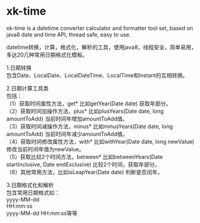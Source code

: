 # xk-time
xk-time is a datetime converter calculator and formatter tool set, based on java8 date and time API, thread safe, easy to use.

datetime转换，计算，格式化，解析的工具，使用java8，线程安全，简单易用，多达20几种常用日期格式化模板。  

1.日期转换  
包含Date、LocalDate、LocalDateTime、LocalTime和Instant的互相转换。  

2.日期计算工具类  
包括：  
（1）获取时间属性方法，get* 比如getYear(Date date) 获取年部分。  
（2）获取时间加操作方法，plus* 比如plusYears(Date date, long amountToAdd) 当前时间年增加amountToAdd值。  
（3）获取时间减操作方法，minus* 比如minusYears(Date date, long amountToAdd) 当前时间年减少amountToAdd值。  
（4）获取时间修改属性方法，with* 比如withYear(Date date, long newValue) 修改当前时间年值为newValue。  
（5）获取比较2个时间方法，between* 比如betweenYears(Date startInclusive, Date endExclusive) 比较2个时间，获取年部分。  
（6）其他常用方法，比如isLeapYear(Date date) 判断是否闰年。  

3.日期格式化和解析  
包含常用日期格式如：  
yyyy-MM-dd  
HH:mm:ss  
yyyy-MM-dd HH:mm:ss等等  
